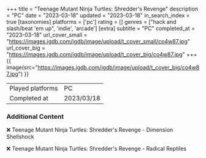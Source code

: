 +++
title = "Teenage Mutant Ninja Turtles: Shredder's Revenge"
description = "PC"
date = "2023-03-18"
updated = "2023-03-18"
in_search_index = true
[taxonomies]
platforms = ['pc']
rating = []
genres = ["hack and slash/beat 'em up", 'indie', 'arcade']
[extra]
subtitle = "PC"
completed_at = "2023-03-18"
url_cover_small = "https://images.igdb.com/igdb/image/upload/t_cover_small/co4w87.jpg"
url_cover_big = "https://images.igdb.com/igdb/image/upload/t_cover_big/co4w87.jpg"
+++
{{ image(src="https://images.igdb.com/igdb/image/upload/t_cover_big/co4w87.jpg") }}

|              |            |
| ------------ | ---------- |
| Played platforms    | PC |
| Completed at | 2023/03/18 |



### Additional Content


❌ Teenage Mutant Ninja Turtles: Shredder's Revenge - Dimension Shellshock

❌ Teenage Mutant Ninja Turtles: Shredder's Revenge - Radical Reptiles
